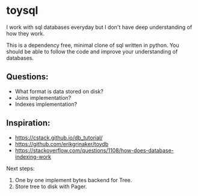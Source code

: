 # toysql

I work with sql databases everyday but I don't have deep understanding of how they work.

This is a dependency free, minimal clone of sql written in python. You should be able to follow the code and improve your understanding of databases.

## Questions:

* What format is data stored on disk?
* Joins implementation?
* Indexes implementation?

## Inspiration:

- https://cstack.github.io/db_tutorial/
- https://github.com/erikgrinaker/toydb
- https://stackoverflow.com/questions/1108/how-does-database-indexing-work

Next steps:

1. One by one implement bytes backend for Tree.
2. Store tree to disk with Pager.
